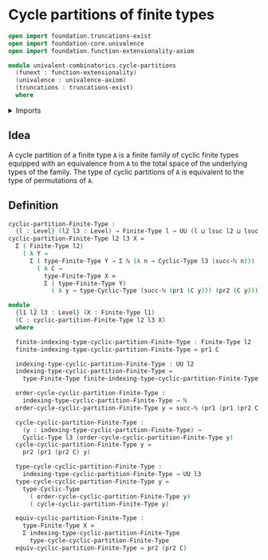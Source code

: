 # Cycle partitions of finite types

```agda
open import foundation.truncations-exist
open import foundation-core.univalence
open import foundation.function-extensionality-axiom

module univalent-combinatorics.cycle-partitions
  (funext : function-extensionality)
  (univalence : univalence-axiom)
  (truncations : truncations-exist)
  where
```

<details><summary>Imports</summary>

```agda
open import elementary-number-theory.natural-numbers

open import foundation.dependent-pair-types
open import foundation.equivalences funext
open import foundation.universe-levels

open import univalent-combinatorics.cyclic-finite-types funext univalence truncations
open import univalent-combinatorics.finite-types funext univalence truncations
```

</details>

## Idea

A cycle partition of a finite type `A` is a finite family of cyclic finite types
equipped with an equivalence from `A` to the total space of the underlying types
of the family. The type of cyclic partitions of `A` is equivalent to the type of
permutations of `A`.

## Definition

```agda
cyclic-partition-Finite-Type :
  {l : Level} (l2 l3 : Level) → Finite-Type l → UU (l ⊔ lsuc l2 ⊔ lsuc l3)
cyclic-partition-Finite-Type l2 l3 X =
  Σ ( Finite-Type l2)
    ( λ Y →
      Σ ( type-Finite-Type Y → Σ ℕ (λ n → Cyclic-Type l3 (succ-ℕ n)))
        ( λ C →
          type-Finite-Type X ≃
          Σ ( type-Finite-Type Y)
            ( λ y → type-Cyclic-Type (succ-ℕ (pr1 (C y))) (pr2 (C y)))))

module _
  {l1 l2 l3 : Level} (X : Finite-Type l1)
  (C : cyclic-partition-Finite-Type l2 l3 X)
  where

  finite-indexing-type-cyclic-partition-Finite-Type : Finite-Type l2
  finite-indexing-type-cyclic-partition-Finite-Type = pr1 C

  indexing-type-cyclic-partition-Finite-Type : UU l2
  indexing-type-cyclic-partition-Finite-Type =
    type-Finite-Type finite-indexing-type-cyclic-partition-Finite-Type

  order-cycle-cyclic-partition-Finite-Type :
    indexing-type-cyclic-partition-Finite-Type → ℕ
  order-cycle-cyclic-partition-Finite-Type y = succ-ℕ (pr1 (pr1 (pr2 C) y))

  cycle-cyclic-partition-Finite-Type :
    (y : indexing-type-cyclic-partition-Finite-Type) →
    Cyclic-Type l3 (order-cycle-cyclic-partition-Finite-Type y)
  cycle-cyclic-partition-Finite-Type y =
    pr2 (pr1 (pr2 C) y)

  type-cycle-cyclic-partition-Finite-Type :
    indexing-type-cyclic-partition-Finite-Type → UU l3
  type-cycle-cyclic-partition-Finite-Type y =
    type-Cyclic-Type
      ( order-cycle-cyclic-partition-Finite-Type y)
      ( cycle-cyclic-partition-Finite-Type y)

  equiv-cyclic-partition-Finite-Type :
    type-Finite-Type X ≃
    Σ indexing-type-cyclic-partition-Finite-Type
      type-cycle-cyclic-partition-Finite-Type
  equiv-cyclic-partition-Finite-Type = pr2 (pr2 C)
```
